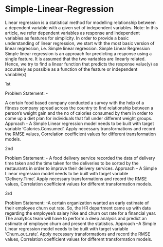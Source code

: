 # Simple-Linear-Regression
Linear regression is a statistical method for modelling relationship between a dependent variable with a given set of independent variables. Note: In this article, we refer dependent variables as response and independent variables as features for simplicity. In order to provide a basic understanding of linear regression, we start with the most basic version of linear regression, i.e. Simple linear regression.   Simple Linear Regression Simple linear regression is an approach for predicting a response using a single feature. It is assumed that the two variables are linearly related. Hence, we try to find a linear function that predicts the response value(y) as accurately as possible as a function of the feature or independent variable(x)

1st

Problem Statement: -

A certain food based company conducted a survey with the help of a fitness company spread across the country to find  relationship between a person’s weight gain and the no of calories consumed by them in order to come up a diet plan for individuals that fall under different weight groups. Approach - A Simple Linear regression model needs to be built with target variable ‘Calories.Consumed’. Apply necessary transformations and record the RMSE values, Correlation coefficient values for different transformation models. 
 
 
2nd

Problem Statement: - A food delivery service recorded the data of  delivery time taken and the time taken for the deliveries to be sorted by the restaurants in order to improve their delivery services. Approach – A Simple Linear regression model needs to be built with target variable ‘Delivery.Time’. Apply necessary transformations and record the RMSE values, Correlation coefficient values for different transformation models.

3rd

Problem Statement: -A certain organization wanted an early estimate of their employee churn out rate. So, the HR department came up with data regarding the employee’s salary hike and churn out rate for a financial year. The analytics team will have to perform a deep analysis and predict an estimate of employee churn and present the statistics. Approach –A Simple Linear regression model needs to be built with target variable ‘Churn_out_rate’. Apply necessary transformations and record the RMSE values, Correlation coefficient values for different transformation models.

